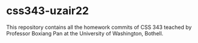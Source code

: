 # css343-uzair22
This repository contains all the homework commits of CSS 343 teached by Professor Boxiang Pan at the University of Washington, Bothell.
